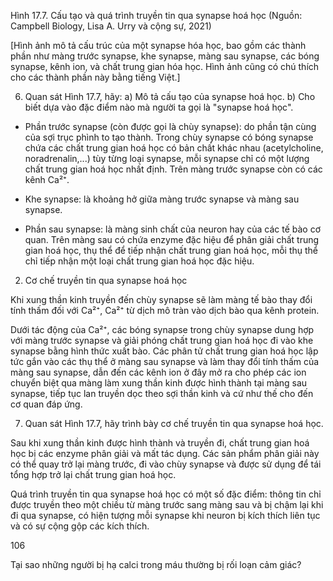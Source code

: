 Hình 17.7. Cấu tạo và quá trình truyền tin qua synapse hoá học
(Nguồn: Campbell Biology, Lisa A. Urry và cộng sự, 2021)

[Hình ảnh mô tả cấu trúc của một synapse hóa học, bao gồm các thành phần như màng trước synapse, khe synapse, màng sau synapse, các bóng synapse, kênh ion, và chất trung gian hóa học. Hình ảnh cũng có chú thích cho các thành phần này bằng tiếng Việt.]

6. Quan sát Hình 17.7, hãy:
a) Mô tả cấu tạo của synapse hoá học.
b) Cho biết dựa vào đặc điểm nào mà người ta gọi là "synapse hoá học".

- Phần trước synapse (còn được gọi là chùy synapse): do phần tận cùng của sợi trục phình to tạo thành. Trong chùy synapse có bóng synapse chứa các chất trung gian hoá học có bản chất khác nhau (acetylcholine, noradrenalin,...) tùy từng loại synapse, mỗi synapse chỉ có một lượng chất trung gian hoá học nhất định. Trên màng trước synapse còn có các kênh Ca²⁺.

- Khe synapse: là khoảng hở giữa màng trước synapse và màng sau synapse.

- Phần sau synapse: là màng sinh chất của neuron hay của các tế bào cơ quan. Trên màng sau có chứa enzyme đặc hiệu để phân giải chất trung gian hoá học, thụ thể để tiếp nhận chất trung gian hoá học, mỗi thụ thể chỉ tiếp nhận một loại chất trung gian hoá học đặc hiệu.

2. Cơ chế truyền tin qua synapse hoá học

Khi xung thần kinh truyền đến chùy synapse sẽ làm màng tế bào thay đổi tính thấm đối với Ca²⁺, Ca²⁺ từ dịch mô tràn vào dịch bào qua kênh protein.

Dưới tác động của Ca²⁺, các bóng synapse trong chùy synapse dung hợp với màng trước synapse và giải phóng chất trung gian hoá học đi vào khe synapse bằng hình thức xuất bào. Các phân tử chất trung gian hoá học lập tức gắn vào các thụ thể ở màng sau synapse và làm thay đổi tính thấm của màng sau synapse, dẫn đến các kênh ion ở đây mở ra cho phép các ion chuyển biệt qua màng làm xung thần kinh được hình thành tại màng sau synapse, tiếp tục lan truyền dọc theo sợi thần kinh và cứ như thế cho đến cơ quan đáp ứng.

7. Quan sát Hình 17.7, hãy trình bày cơ chế truyền tin qua synapse hoá học.

Sau khi xung thần kinh được hình thành và truyền đi, chất trung gian hoá học bị các enzyme phân giải và mất tác dụng. Các sản phẩm phân giải này có thể quay trở lại màng trước, đi vào chùy synapse và được sử dụng để tái tổng hợp trở lại chất trung gian hoá học.

Quá trình truyền tin qua synapse hoá học có một số đặc điểm: thông tin chỉ được truyền theo một chiều từ màng trước sang màng sau và bị chậm lại khi đi qua synapse, có hiện tượng mỗi synapse khi neuron bị kích thích liên tục và có sự cộng gộp các kích thích.

106

Tại sao những người bị hạ calci trong máu thường bị rối loạn cảm giác?